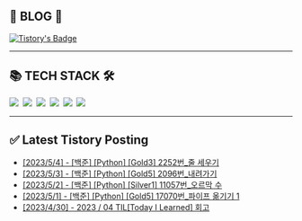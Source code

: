 
<div class='blog' align='left'>
  <h2> 📖 BLOG 📖 </h2>

[![Tistory's Badge](https://github-readme-tistory-card.vercel.app/api/badge?name=준성`s블로그&theme=kakao)](https://dev-wnstjd.tistory.com)

</div>
<hr>
<div class='tech-stack' align='left'>
  <h2> 📚 TECH STACK 🛠 </h2>
  <span stye="">
  <img src="https://img.shields.io/badge/python-3776AB?style=for-the-badge&logo=python&logoColor=white">&nbsp
  <img src="https://img.shields.io/badge/node.js-339933?style=for-the-badge&logo=Node.js&logoColor=white">&nbsp
  <img src="https://img.shields.io/badge/mysql-4479A1?style=for-the-badge&logo=mysql&logoColor=white">&nbsp
  <img src="https://img.shields.io/badge/github-181717?style=for-the-badge&logo=github&logoColor=white">&nbsp
  <img src="https://img.shields.io/badge/javascript-F7DF1E?style=for-the-badge&logo=javascript&logoColor=black">&nbsp
  <img src="https://img.shields.io/badge/amazonaws-232F3E?style=for-the-badge&logo=amazonaws&logoColor=white">&nbsp
  </span>
<hr>

## ✅ Latest Tistory Posting<div class=blog-post text-align='left'>
 - [[2023/5/4] - [백준] [Python] [Gold3] 2252번_줄 세우기](https://dev-wnstjd.tistory.com/415)
 - [[2023/5/3] - [백준] [Python] [Gold5] 2096번_내려가기](https://dev-wnstjd.tistory.com/414)
 - [[2023/5/2] - [백준] [Python] [Silver1] 11057번_오르막 수](https://dev-wnstjd.tistory.com/413)
 - [[2023/5/1] - [백준] [Python] [Gold5] 17070번_파이프 옮기기 1](https://dev-wnstjd.tistory.com/412)
 - [[2023/4/30] - 2023 / 04 TIL[Today I Learned] 회고](https://dev-wnstjd.tistory.com/411)

</div>
</div>
